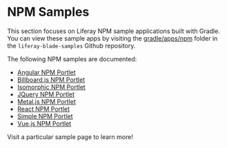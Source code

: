 # NPM Samples [](id=npm-samples)

This section focuses on Liferay NPM sample applications built with Gradle. You
can view these sample apps by visiting the
[gradle/apps/npm](https://github.com/liferay/liferay-blade-samples/tree/master/gradle/apps/npm)
folder in the `liferay-blade-samples` Github repository.

<!-- Readd the below snippet when NPM samples are available for all build tools.
-Cody -->

<!-- `apps/npm` folder corresponding to your preferred
build tool:

- [Gradle sample apps](https://github.com/liferay/liferay-blade-samples/tree/master/gradle/apps/npm)
- [Liferay Workspace sample apps](https://github.com/liferay/liferay-blade-samples/tree/master/liferay-workspace/apps/npm)
- [Maven sample apps](https://github.com/liferay/liferay-blade-samples/tree/master/maven/apps/npm)

-->

The following NPM samples are documented:

- [Angular NPM Portlet](angular-npm-portlet)
- [Billboard.js NPM Portlet](billboard-js-npm-portlet)
- [Isomorphic NPM Portlet](isomorphic-npm-portlet)
- [JQuery NPM Portlet](jquery-npm-portlet)
- [Metal.js NPM Portlet](metal-js-npm-portlet)
- [React NPM Portlet](react-npm-portlet)
- [Simple NPM Portlet](simple-npm-portlet)
- [Vue.js NPM Portlet](vue-js-npm-portlet)

Visit a particular sample page to learn more!
